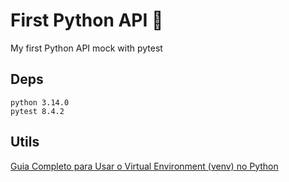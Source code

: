 # First Python API 🐍
My first Python API mock with pytest

## Deps
```
python 3.14.0
pytest 8.4.2
```

## Utils
[Guia Completo para Usar o Virtual Environment (venv) no Python](https://dev.to/franciscojdsjr/guia-completo-para-usar-o-virtual-environment-venv-no-python-57bo)
